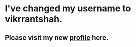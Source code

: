 # I've changed my username to vikrrantshah.
## Please visit my new [profile](https://github.com/vikrrantshah) here.
